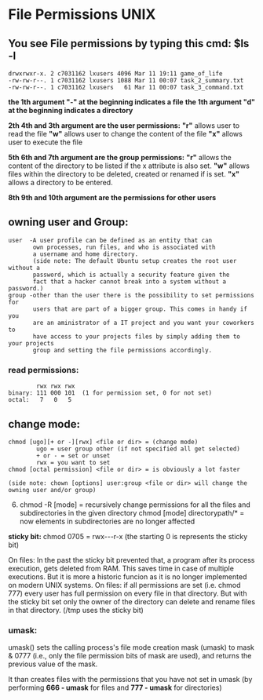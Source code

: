 # File Permissions UNIX

## You see File permissions by typing this cmd: $ls -l
```
drwxrwxr-x. 2 c7031162 lxusers 4096 Mar 11 19:11 game_of_life
-rw-rw-r--. 1 c7031162 lxusers 1088 Mar 11 00:07 task_2_summary.txt
-rw-rw-r--. 1 c7031162 lxusers   61 Mar 11 00:07 task_3_command.txt
```

**the 1th argument "-" at the beginning indicates a file**
**the 1th argument "d" at the beginning indicates a directory**

**2th 4th and 3th argument are the user permissions:**
    **"r"** allows user to read the file
    **"w"** allows user to change the content of the file
    **"x"** allows user to execute the file

**5th 6th and 7th argument are the group permissions:**
    **"r"** allows the content  of the directory to be listed if the x
            attribute is also set.
    **"w"** allows files within the directory to be deleted, created or renamed if 
            is set.
    **"x"** allows a directory to be entered.

**8th 9th and 10th argument are the permissions for other users**

## owning user and Group:
    user  -A user profile can be defined as an entity that can
           own processes, run files, and who is associated with
           a username and home directory.
           (side note: The default Ubuntu setup creates the root user without a
           password, which is actually a security feature given the
           fact that a hacker cannot break into a system without a password.)
    group -other than the user there is the possibility to set permissions for
           users that are part of a bigger group. This comes in handy if you
           are an aministrator of a IT project and you want your coworkers to
           have access to your projects files by simply adding them to your projects
           group and setting the file permissions accordingly.

### read permissions:
```
        rwx rwx rwx
binary: 111 000 101  (1 for permission set, 0 for not set)
octal:   7   0   5
```

## change mode:
    chmod [ugo][+ or -][rwx] <file or dir> = (change mode)
            ugo = user group other (if not specified all get selected)
            + or - = set or unset
            rwx = you want to set
    chmod [octal permission] <file or dir> = is obviously a lot faster

    (side note: chown [options] user:group <file or dir> will change the owning user and/or group)

6) chmod -R [mode] <directorypath> = recursively change permissions for all the
                                     files and subdirectories in the given directory
   chmod [mode] directorypath/* = now elements in subdirectories are no longer affected

**sticky bit:**
chmod 0705 = rwx---r-x (the starting 0 is represents the sticky bit)

On files: In the past the sticky bit prevented that, a program after its process
          execution, gets deleted from RAM. This saves time in case of multiple
          executions.
          But it is more a historic funcion as it is no longer implemented
          on modern UNIX systems.
On files: if all permissions are set (i.e. chmod 777) every user has full 
          permission on every file in that directory. But with the sticky bit
          set only the owner of the directory can delete and rename files in
          that directory. (/tmp uses the sticky bit)

### umask:
umask() sets the calling process's file mode creation mask (umask) to
mask & 0777 (i.e., only the file permission bits of mask are used), and
returns the previous value of the mask.

It than creates files with the permissions that you have not set in umask
(by performing **666 - umask** for files and **777 - umask** for directories)
